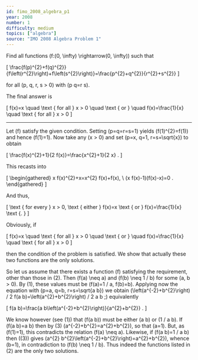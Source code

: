 ```yaml
---
id: fimo_2008_algebra_p1
year: 2008
number: 1
difficulty: medium
topics: ["algebra"]
source: "IMO 2008 Algebra Problem 1"
---
```


Find all functions \(f:(0, \infty) \rightarrow(0, \infty)\) such that

\[
\frac{f(p)^{2}+f(q)^{2}}{f\left(r^{2}\right)+f\left(s^{2}\right)}=\frac{p^{2}+q^{2}}{r^{2}+s^{2}}
\]

for all \(p, q, r, s > 0\) with \(p q=r s\).

The final answer is 

\[
f(x)=x \quad \text { for all } x > 0 \quad \text { or } \quad f(x)=\frac{1}{x} \quad \text { for all } x > 0
\]

---
Let \(f\) satisfy the given condition. Setting \(p=q=r=s=1\) yields \(f(1)^{2}=f(1)\) and hence \(f(1)=1\). Now take any \(x > 0\) and set \(p=x, q=1, r=s=\sqrt{x}\) to obtain

\[
\frac{f(x)^{2}+1}{2 f(x)}=\frac{x^{2}+1}{2 x} .
\]

This recasts into

\[
\begin{gathered}
x f(x)^{2}+x=x^{2} f(x)+f(x), \\
(x f(x)-1)(f(x)-x)=0 .
\end{gathered}
\]

And thus,

\[
\text { for every } x > 0, \text { either } f(x)=x \text { or } f(x)=\frac{1}{x} \text {. }
\]

Obviously, if

\[
f(x)=x \quad \text { for all } x > 0 \quad \text { or } \quad f(x)=\frac{1}{x} \quad \text { for all } x > 0
\]

then the condition of the problem is satisfied. We show that actually these two functions are the only solutions.

So let us assume that there exists a function \(f\) satisfying the requirement, other than those in (2). Then \(f(a) \neq a\) and \(f(b) \neq 1 / b\) for some \(a, b > 0\). By (1), these values must be \(f(a)=1 / a, f(b)=b\). Applying now the equation with \(p=a, q=b, r=s=\sqrt{a b}\) we obtain \(\left(a^{-2}+b^{2}\right) / 2 f(a b)=\left(a^{2}+b^{2}\right) / 2 a b ;\) equivalently

\[
f(a b)=\frac{a b\left(a^{-2}+b^{2}\right)}{a^{2}+b^{2}} .
\]

We know however (see (1)) that \(f(a b)\) must be either \(a b\) or \(1 / a b\). If \(f(a b)=a b\) then by (3) \(a^{-2}+b^{2}=a^{2}+b^{2}\), so that \(a=1\). But, as \(f(1)=1\), this contradicts the relation \(f(a) \neq a\). Likewise, if \(f(a b)=1 / a b\) then \((3)\) gives \(a^{2} b^{2}\left(a^{-2}+b^{2}\right)=a^{2}+b^{2}\), whence \(b=1\), in contradiction to \(f(b) \neq 1 / b\). Thus indeed the functions listed in (2) are the only two solutions.
